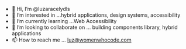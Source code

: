 - 👋 Hi, I’m @luzaracelydls
- 👀 I’m interested in ...hybrid applications, design systems, accessibility
- 🌱 I’m currently learning ...Web Accessibility
- 💞️ I’m looking to collaborate on ... building components library, hybrid applications
- 📫 How to reach me ... luz@womenwhocode.com 
